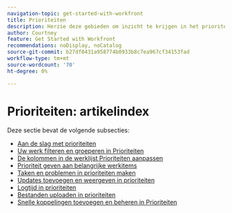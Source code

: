 ```yaml
---
navigation-topic: get-started-with-workfront
title: Prioriteiten
description: Herzie deze gebieden om inzicht te krijgen in het prioriteitsgebied in Adobe Workfront.
author: Courtney
feature: Get Started with Workfront
recommendations: noDisplay, noCatalog
source-git-commit: b27df0431a958774b0933b8c7ea967cf34153fad
workflow-type: tm+mt
source-wordcount: '70'
ht-degree: 0%

---
```


# Prioriteiten: artikelindex

Deze sectie bevat de volgende subsecties:

* [Aan de slag met prioriteiten](/help/quicksilver/workfront-basics/priorities/get-started-with-priorities.md)
* [Uw werk filteren en groeperen in Prioriteiten](/help/quicksilver/workfront-basics/priorities/filter-group-work-priorities.md)
* [De kolommen in de werklijst Prioriteiten aanpassen](/help/quicksilver/workfront-basics/priorities/customize-worklist-columns.md)
* [Prioriteit geven aan belangrijke werkitems](/help/quicksilver/workfront-basics/priorities/prioritize-work-items.md)
* [Taken en problemen in prioriteiten maken](/help/quicksilver/workfront-basics/priorities/create-task-issue-priorities.md)
* [Updates toevoegen en weergeven in prioriteiten](/help/quicksilver/workfront-basics/priorities/add-view-updates-priorities.md)
* [Logtijd in prioriteiten](/help/quicksilver/workfront-basics/priorities/log-time-priorities.md)
* [Bestanden uploaden in prioriteiten](/help/quicksilver/workfront-basics/priorities/upload-files-in-priorities.md)
* [Snelle koppelingen toevoegen en beheren in Prioriteiten](/help/quicksilver/workfront-basics/priorities/quick-links-priorities.md)

<!--customize work list and create tasks and issues not in get started article -->